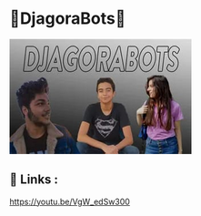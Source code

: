 # 🤖DjagoraBots🤖
![This is an image](/Project/Images/03.jpeg)


## 🔗 Links :
https://youtu.be/VgW_edSw300
